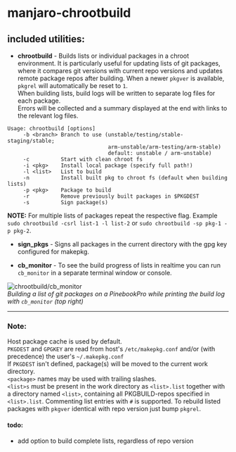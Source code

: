 # manjaro-chrootbuild

## included utilities:

- **chrootbuild** - Builds lists or individual packages in a chroot environment.
It is particularly useful for updating lists of git packages, where it compares git versions with current repo versions and updates remote package repos after building.
When a newer `pkgver` is available, `pkgrel` will automatically be reset to `1`.  
When building lists, build logs will be written to separate log files for each package.  
Errors will be collected and a summary displayed at the end with links to the relevant log files.  
```
Usage: chrootbuild [options]
     -b <branch> Branch to use (unstable/testing/stable-staging/stable;
                                arm-unstable/arm-testing/arm-stable)
                                default: unstable / arm-unstable)
     -c          Start with clean chroot fs
     -i <pkg>    Install local package (specify full path!)
     -l <list>   List to build
     -n          Install built pkg to chroot fs (default when building lists)
     -p <pkg>    Package to build
     -r          Remove previously built packages in $PKGDEST
     -s          Sign package(s)
```

**NOTE:** For multiple lists of packages repeat the respective flag. Example `sudo chrootbuild -csrl list-1 -l list-2` or `sudo chrootbuild -sp pkg-1 -p pkg-2`.

- **sign_pkgs**   - Signs all packages in the current directory with the gpg key configured for makepkg.

- **cb_monitor**  - To see the build progress of lists in realtime you can run `cb_monitor` in a separate terminal window or console.

![chrootbuild/cb_monitor](https://gitlab.manjaro.org/manjaro-arm/applications/manjaro-chrootbuild/-/raw/build-monitor/chrootbuild_in_action.png)  
_Building a list of git packages on a PinebookPro while printing the build log with `cb_monitor` (top right)_
___
### Note:
Host package cache is used by default.  
`PKGDEST` and `GPGKEY` are read from host's `/etc/makepkg.conf` and/or (with precedence) the user's `~/.makepkg.conf`  
If `PKGDEST` isn't defined, package(s) will be moved to the current work directory.  
`<package>` names may be used with trailing slashes.  
`<list>s` must be present in the work directory as `<list>.list` together with a directory named `<list>`, containing all PKGBUILD-repos specified in `<list>.list`. Commenting list entries with `#` is supported.
To rebuild listed packages with `pkgver` identical with repo version just bump `pkgrel`.

#### todo:
- add option to build complete lists, regardless of repo version
